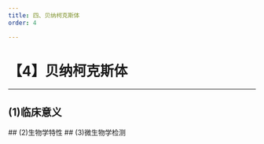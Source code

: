 ```yaml
---
title: 四、贝纳柯克斯体
order: 4

---
```


# 【4】贝纳柯克斯体

<kaodian :text="'微生物学检验记忆卡'" />

<!-- ###### 第二十二章 立克次体

> 微生物学检验 -->

<beitiW/>

---

## (1)临床意义

<son :text="'微生物学检验记忆卡'" text1="(1)临床意义" :textOption="[['了解',' 相关专业知识','专业知识'],['了解',' 相关专业知识','专业知识'],['熟悉',' 相关专业知识','专业知识']]" />
## (2)生物学特性
<son :text="'微生物学检验记忆卡'" text1="(2)生物学特性" :textOption="[['了解',' 基本知识','专业知识'],['了解',' 基本知识','专业知识'],['了解',' 基本知识','专业知识']]" />
## (3)微生物学检测
<son :text="'微生物学检验记忆卡'" text1="(3)微生物学检测" :textOption="[['了解','专业知识','专业实践能力'],['了解','专业知识','专业实践能力'],['熟悉','专业知识','专业实践能力']]" />
